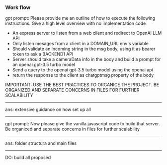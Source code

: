 ### Work flow

gpt prompt:
Please provide me an outline of how to execute the following instructions. Give a high level overview with no implementation code

- An express server to listen from a web client and redirect to OpenAI LLM API
- Only listen mesages from a client in a DOMAIN_URL env's variable
- Should validate an incoming string in the msg body, using it as bearer token to ask a BACKEND1 API
- Server should take a cameraData info in the body and build a prompt for an openai gpt-3.5 turbo model
- Send a query to the openai gpt-3.5 turbo model using the openai api
- return the response to the client as chatgptmsg property of the body

IMPORTANT: USE THE BEST PRACTICES TO ORGANICE THE PROJECT. BE ORGANIZED AND SEPARATE CONCERNS IN FILES FOR FURTHER SCALABILITY

---

ans: extensive guidance on how set up all

---

gpt prompt:
Now please give the vanilla javascript code to build that server. Be organiced and separate concerns in files for further scalability

---

ans: folder structura and main files

---

DO: build all proposed